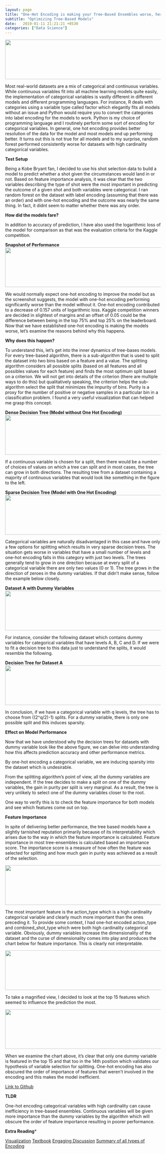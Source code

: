 ```yaml
---
layout: page
title: "One-Hot Encoding is making your Tree-Based Ensembles worse, here’s why?"
subtitle: "Optimizing Tree-Based Models"
date:   2019-01-11 21:21:21 +0530
categories: ["Data Science"]
---
```


<img src="{{ '/assets/img/1*WMUQM7RFLh3-ej0_M1hHMQ.jpeg | prepend: site.baseurl }}" id="about-img" style="width:1512px;height:128px;"/>

<p>Most real-world datasets are a mix of categorical and continuous variables. While continuous variables fit into all machine learning models quite easily, the implementation of categorical variables is vastly different in different models and different programming languages. For instance, R deals with categories using a variable type called factor which elegantly fits all models without an issue and Python would require you to convert the categories into label encoding for the models to work. Python is my choice of programming language and I routinely perform some sort of encoding for categorical variables. In general, one hot encoding provides better resolution of the data for the model and most models end up performing better. It turns out this is not true for all models and to my surprise, random forest performed consistently worse for datasets with high cardinality categorical variables.</p>
  
**Test Setup**

<p>Being a Kobe Bryant fan, I decided to use his shot selection data to build a model to predict whether a shot given the circumstances would land in or not. Based on feature importance analysis, it was clear that the two variables describing the type of shot were the most important in predicting the outcome of a given shot and both variables were categorical. I ran random forest on the dataset with label encoding (assuming that there was an order) and with one-hot encoding and the outcome was nearly the same thing. In fact, it didnt seem to matter whether there was any order.</p>

**How did the models fare?**
  
<p>In addition to accuracy of prediction, I have also used the logarithmic loss of the model for comparison as that was the evaluation criteria for the Kaggle competition.</p>


**Snapshot of Performance**
<img src="{{ 'assets/img/1*vWhYH9KaUeDhjNB6cOU_sw.png' | prepend: site.baseurl }}" id="about-img" style="width:1512px;height:128px;"/>

<p>We would normally expect one-hot encoding to improve the model but as the screenshot suggests, the model with one-hot encoding performing significantly worse than the model without it. One-hot encoding contributed to a decrease of 0.157 units of logarithmic loss. Kaggle competition winners are decided in slightest of margins and an offset of 0.05 could be the difference between being in the top 75% and top 25% on the leaderboard. Now that we have established one-hot encoding is making the models worse, let’s examine the reasons behind why this happens.</p>

**Why does this happen?**

<p>To understand this, let’s get into the inner dynamics of tree-bases models. For every tree-based algorithm, there is a sub-algorithm that is used to split the dataset into two bins based on a feature and a value. The splitting algorithm considers all possible splits (based on all features and all possibles values for each feature) and finds the most optimum split based on a criterion. We will not get into details of the criterion (there are multiple ways to do this) but qualitatively speaking, the criterion helps the sub-algorithm select the split that minimizes the impurity of bins. Purity is a proxy for the number of positive or negative samples in a particular bin in a classification problem. I found a very useful visualization that can helped me grasp this concept.</p>

**Dense Decision Tree (Model without One Hot Encoding)**
<img src="{{ '/assets/img/1*rJldhOQ8qofb-UsvEDwAdg.png' | prepend: site.baseurl }}" id="about-img" style="width:1512px;height:128px;"/>

<p>If a continuous variable is chosen for a split, then there would be a number of choices of values on which a tree can split and in most cases, the tree can grow in both directions. The resulting tree from a dataset containing a majority of continuous variables that would look like something in the figure to the left.</p>

**Sparse Decision Tree (Model with One Hot Encoding)**
<img src="{{ '/assets/img/1*waMbIQifR03o_1hHzNYgbw.png' | prepend: site.baseurl }}" id="about-img" style="width:1512px;height:128px;"/>

<p>Categorical variables are naturally disadvantaged in this case and have only a few options for splitting which results in very sparse decision trees. The situation gets worse in variables that have a small number of levels and one-hot encoding falls in this category with just two levels. The trees generally tend to grow in one direction because at every split of a categorical variable there are only two values (0 or 1). The tree grows in the direction of zeroes in the dummy variables. If that didn’t make sense, follow the example below closely.</p>

**Dataset A with Dummy Variables**
<img src="{{ '/assets/img/1*UXFyRYdfpCYwfkAuMcDjMg.png' | prepend: site.baseurl }}" id="about-img" style="width:1512px;height:128px;"/>

<p>For instance, consider the following dataset which contains dummy variables for
categorical variables that have levels A, B, C and D. If we were to fit a decision tree to this data just to understand the splits, it would resemble the following.</p>

**Decision Tree for Dataset A**
<img src="{{ '/assets/img/1*jOMNT-nHwABGVchKX0Pi3Q.jpeg' | prepend: site.baseurl }}" id="about-img" style="width:1512px;height:128px;"/>

<p>In conclusion, if we have a categorical variable with q levels, the tree has to choose from ((2^q/2)-1) splits. For a dummy variable, there is only one possible split and this induces sparsity.</p>

**Effect on Model Performance**
  
<p>Now that we have understood why the decision trees for datasets with dummy variable look like the above figure, we can delve into understanding how this affects prediction accuracy and other performance metrics.</p>
  
<p>By one-hot encoding a categorical variable, we are inducing sparsity into the dataset which is undesirable.</p>
  
<p>From the splitting algorithm’s point of view, all the dummy variables are independent. If the tree decides to make a split on one of the dummy variables, the gain in purity per split is very marginal. As a result, the tree is very unlikely to select one of the dummy variables closer to the root.</p>
  
<p>One way to verify this is to check the feature importance for both models and see which features come out on top.</p>

**Feature Importance**
  
<p>In spite of delivering better performance, the tree based models have a slightly tarnished reputation primarily because of its interpretability which arises due to the way in which the feature importance is calculated. Feature importance in most tree-ensembles is calculated based an importance score. The importance score is a measure of how often the feature was selected for splitting and how much gain in purity was achieved as a result of the selection.</p>

<img src="{{ '/assets/img/1*aMaOMQ0bIt9txo_YMcSiTQ.png' | prepend: site.baseurl }}" id="about-img" style="width:1512px;height:128px;"/>

<p>The most important feature is the action_type which is a high cardinality categorical variable and clearly much more important than the ones preceding it. To provide some context, I had one-hot encoded action_type and combined_shot_type which were both high cardinality categorical variable. Obviously, dummy variables increase the dimensionality of the dataset and the curse of dimensionality comes into play and produces the chart below for feature importance. This is clearly not interpretable.</p>

<img src="{{ '/assets/img/1*VT1vwxH9k_Ra1B6JkMwSJw.png' | prepend: site.baseurl }}" id="about-img" style="width:1512px;height:128px;"/>

<p>To take a magnified view, I decided to look at the top 15 features which seemed to influence the prediction the most.</p>

<img src="{{ '/assets/img/1*gMBpcUHN0LFCYr6JQ95_dg.png' | prepend: site.baseurl }}" id="about-img" style="width:1512px;height:128px;"/>

<p>When we examine the chart above, it’s clear that only one dummy variable is featured in the top 15 and that too in the 14th position which validates our hypothesis of variable selection for splitting. One-hot encoding has also obscured the order of importance of features that weren’t involved in the encoding and this makes the model inefficient.</p>
  
[Link to Github](https://github.com/rakeshravidata/Kobe-Shot-Selection-Prediction-)

  
**TLDR**

<p>One-hot encoding categorical variables with high cardinality can cause inefficiency in tree-based ensembles. Continuous variables will be given more importance than the dummy variables by the algorithm which will obscure the order of feature importance resulting in poorer performance.</p>
  
**Extra Reading***

[Visualization](http://www.r2d3.us/visual-intro-to-machine-learning-part-1/)
[Textbook](https://web.stanford.edu/~hastie/ElemStatLearn/)
[Engaging Discussion](https://www.kaggle.com/c/zillow-prize-1/discussion/38793)
[Summary of all types of Encoding](https://medium.com/data-design/visiting-categorical-features-and-encoding-in-decision-trees-53400fa65931)

